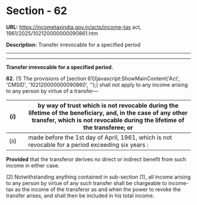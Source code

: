 # Section - 62

**URL:** https://incometaxindia.gov.in/acts/income-tax act, 1961/2025/102120000000090861.htm

**Description:** Transfer irrevocable for a specified period

---

****

**Transfer irrevocable for a specified period.**

**62.** (1) The provisions of [section 61](javascript:ShowMainContent\('Act', 'CMSID', '102120000000090860', ''\);) shall not apply to any income arising to any person by virtue of a transfer—

(_i_) |  |  by way of trust which is not revocable during the lifetime of the beneficiary, and, in the case of any other transfer, which is not revocable during the lifetime of the transferee; or  
---|---|---  
(_ii_) |  |  made before the 1st day of April, 1961, which is not revocable for a period exceeding six years :  
  
**Provided** that the transferor derives no direct or indirect benefit from such income in either case.

(2) Notwithstanding anything contained in sub-section (1), all income arising to any person by virtue of any such transfer shall be chargeable to income-tax as the income of the transferor as and when the power to revoke the transfer arises, and shall then be included in his total income.